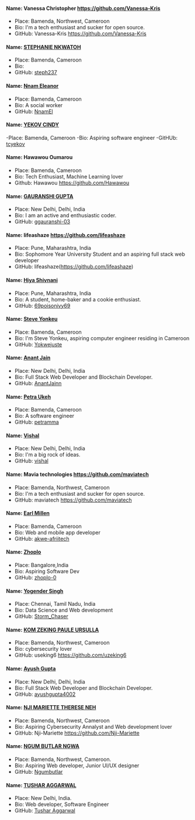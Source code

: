 #### Name: Vanessa Christopher https://github.com/Vanessa-Kris

- Place: Bamenda, Northwest, Cameroon
- Bio: I'm a tech enthusiast and sucker for open source.
- GitHub: Vanessa-Kris https://github.com/Vanessa-Kris

#### Name: [STEPHANIE NKWATOH](https://github.com/steph237)

- Place: Bamenda, Cameroon
- Bio:
- GitHub: [steph237](https://github.com/steph237)

#### Name: [Nnam Eleanor](https://github.com/NnamEl)

- Place: Bamenda, Cameroon
- Bio: A social worker
- GitHub: [NnamEl](https://github.com/NnamEl)

#### Name: [YEKOV CINDY](https://github.com/tcyekov)

-Place: Bamenda, Cameroon
-Bio: Aspiring software engineer
-GitHUb: [tcyekov](https://github.com/tcyekov)

#### Name: Hawawou Oumarou

- Place: Bamenda, Cameroon
- Bio: Tech Enthusiast, Machine Learning lover
- Github: Hawawou https://github.com/Hawawou

#### Name: [GAURANSHI GUPTA](https://github.com/ggauranshi-03)

- Place: New Delhi, Delhi, India
- Bio: I am an active and enthusiastic coder.
- GitHub: [ggauranshi-03](https://github.com/ggauranshi-03)

#### Name: lifeashaze https://github.com/lifeashaze

- Place: Pune, Maharashtra, India
- Bio: Sophomore Year University Student and an aspiring full stack web developer
- GitHub: lifeashaze(https://github.com/lifeashaze)

#### Name: [Hiya Shivnani](https://github.com/69poisonivy69)

- Place: Pune, Maharashtra, India
- Bio: A student, home-baker and a cookie enthusiast.
- GitHub: [69poisonivy69](https://github.com/69poisonivy69)

#### Name: [Steve Yonkeu](https://yokwejuste.me)

- Place: Bamenda, Cameroon
- Bio: I'm Steve Yonkeu, aspiring computer engineer residing in Cameroon
- GitHub: [Yokwejuste](https://github.com/yokwejuste)

#### Name: [Anant Jain](https://github.com/AnantJainn)

- Place: New Delhi, Delhi, India
- Bio: Full Stack Web Developer and Blockchain Developer.
- GitHub: [AnantJainn](https://github.com/AnantJainn)

#### Name: [Petra Ukeh](https://github.com/petramma)

- Place: Bamenda, Cameroon
- Bio: A software engineer
- GitHub: [petramma](https://github.com/petramma)

#### Name: [Vishal](https://github.com/vishalrock1912)

- Place: New Delhi, Delhi, India
- Bio: I'm a big rock of ideas.
- GitHub: [vishal](https://github.com/vishalrock1912)

#### Name: Mavia technologies https://github.com/maviatech

- Place: Bamenda, Northwest, Cameroon
- Bio: I'm a tech enthusiast and sucker for open source.
- GitHub: maviatech https://github.com/maviatech

#### Name: [Earl Millen](https://github.com/akwe-afriitech)

- Place: Bamenda, Cameroon
- Bio: Web and mobile app developer
- GitHub: [akwe-afriitech](https://github.com/akwe-afriitech)

#### Name: [Zhoplo](https://github.com/zhoplo-0)

- Place: Bangalore,India
- Bio: Aspiring Software Dev
- GitHub: [zhoplo-0](https://github.com/zhoplo-0)

#### Name: [Yogender Singh](https://github.com/YOGENDERSS)

- Place: Chennai, Tamil Nadu, India
- Bio: Data Science and Web development
- GitHub: [Storm_Chaser](https://github.com/YOGENDERS)

#### Name: [KOM ZEKING PAULE URSULLA](https://github.com/uzeking6)

- Place: Bamenda, Northwest, Cameroon
- Bio: cybersecurity lover
- GitHub: useking6 https://github.com/uzeking6

#### Name: [Ayush Gupta](https://github.com/ayushgupta4002)

- Place: New Delhi, Delhi, India
- Bio: Full Stack Web Developer and Blockchain Developer.
- GitHub: [ayushgupta4002](https://github.com/ayushgupta4002)

#### Name: [NJI MARIETTE THERESE NEH](https://github.com/Nji-Mariette)

- Place: Bamenda, Northwest, Cameroon
- Bio: Aspiring Cybersecurity Annalyst and Web development lover
- GitHub: Nji-Mariette https://github.com/Nji-Mariette

#### Name: [NGUM BUTLAR NGWA](https://github.com/Ngumbutlar)

- Place: Bamenda, Northwest, Cameroon.
- Bio: Aspiring Web developer, Junior UI/UX designer
- GitHub: [Ngumbutlar](https://github.com/Ngumbutlar)

#### Name: [TUSHAR AGGARWAL](https://github.com/beingatushar)

- Place: New Delhi, India.
- Bio: Web developer, Software Engineer
- GitHub: [Tushar Aggarwal](https://github.com/beingatushar)
